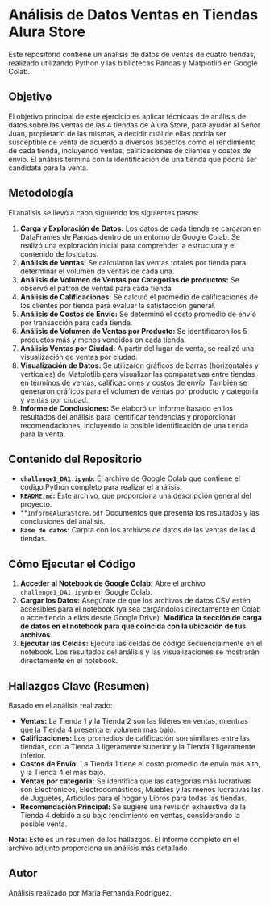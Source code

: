 # Análisis de Datos Ventas en Tiendas Alura Store

Este repositorio contiene un análisis de datos de ventas de cuatro tiendas, realizado utilizando Python y las bibliotecas Pandas y Matplotlib en Google Colab.

## Objetivo

El objetivo principal de este ejercicio es aplicar técnicaas de análisis de datos sobre las ventas de las 4 tiendas de Alura Store, para ayudar al Señor Juan, propietario de las mismas, a decidir cuál de ellas podría ser susceptible de venta de acuerdo a diversos aspectos como el rendimiento de cada tienda, incluyendo ventas, calificaciones de clientes y costos de envío. El análisis termina con la identificación de una tienda que podría ser candidata para la venta.

## Metodología

El análisis se llevó a cabo siguiendo los siguientes pasos:

1.  **Carga y Exploración de Datos:** Los datos de cada tienda se cargaron en DataFrames de Pandas dentro de un entorno de Google Colab. Se realizó una exploración inicial para comprender la estructura y el contenido de los datos.
2.  **Análisis de Ventas:** Se calcularon las ventas totales por tienda para determinar el volumen de ventas de cada una.
3.  **Análisis de Volumen de Ventas por Categorias de productos:** Se observó el patrón de ventas para cada tienda
4.  **Análisis de Calificaciones:** Se calculó el promedio de calificaciones de los clientes por tienda para evaluar la satisfacción general.
5.  **Análisis de Costos de Envío:** Se determinó el costo promedio de envío por transacción para cada tienda.
7.  **Análisis de Volumen de Ventas por Producto:** Se identificaron los 5 productos más y menos vendidos en cada tienda.
8.  **Análisis Ventas por Ciudad:** A partir del lugar de venta, se realizó una visualización de ventas por ciudad.
9.  **Visualización de Datos:** Se utilizaron gráficos de barras (horizontales y verticales) de Matplotlib para visualizar las comparativas entre tiendas en términos de ventas, calificaciones y costos de envío. También se generaron gráficos para el volumen de ventas por producto y categoría y ventas por ciudad.
10.  **Informe de Conclusiones:** Se elaboró un informe basado en los resultados del análisis para identificar tendencias y proporcionar recomendaciones, incluyendo la posible identificación de una tienda para la venta.

## Contenido del Repositorio

* **`challenge1_DA1.ipynb`:** El archivo de Google Colab que contiene el código Python completo para realizar el análisis. 
* **`README.md`:** Este archivo, que proporciona una descripción general del proyecto.
* **`InformeAluraStore.pdf` Documentos que presenta los resultados y las conclusiones del análisis.
* **`Base de datos`:** Carpta con los archivos de datos de las ventas de las 4 tiendas.

## Cómo Ejecutar el Código

1.  **Acceder al Notebook de Google Colab:** Abre el archivo `challenge1_DA1.ipynb` en Google Colab.
2.  **Cargar los Datos:** Asegúrate de que los archivos de datos CSV estén accesibles para el notebook (ya sea cargándolos directamente en Colab o accediendo a ellos desde Google Drive). **Modifica la sección de carga de datos en el notebook para que coincida con la ubicación de tus archivos.**
3.  **Ejecutar las Celdas:** Ejecuta las celdas de código secuencialmente en el notebook. Los resultados del análisis y las visualizaciones se mostrarán directamente en el notebook.

## Hallazgos Clave (Resumen)

Basado en el análisis realizado:

* **Ventas:** La Tienda 1 y la Tienda 2 son las líderes en ventas, mientras que la Tienda 4 presenta el volumen más bajo.
* **Calificaciones:** Los promedios de calificación son similares entre las tiendas, con la Tienda 3 ligeramente superior y la Tienda 1 ligeramente inferior.
* **Costos de Envío:** La Tienda 1 tiene el costo promedio de envío más alto, y la Tienda 4 el más bajo.
* **Ventas por categoria:** Se identifica que las categorías más lucrativas son Electrónicos, Electrodomésticos, Muebles y las menos lucrativas las de Juguetes, Artículos para el hogar y Libros para todas las tiendas.
* **Recomendación Principal:** Se sugiere una revisión exhaustiva de la Tienda 4 debido a su bajo rendimiento en ventas, considerando la posible venta.

**Nota:** Este es un resumen de los hallazgos. El informe completo en el archivo adjunto proporciona un análisis más detallado.

## Autor

Análisis realizado por Maria Fernanda Rodríguez.
